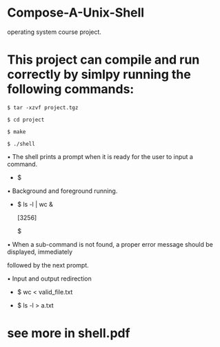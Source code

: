 # Compose-A-Unix-Shell
operating system course project.

# This project can compile and run correctly by simlpy running the following commands:

	$ tar -xzvf project.tgz
  
	$ cd project
  
	$ make
  
	$ ./shell


• The shell prints a prompt when it is ready for the user to input a command. 

  - $ 
  
• Background and foreground running.

  - $ ls -l | wc &
  
    [3256]
      
    $
  
• When a sub-command is not found, a proper error message should be displayed, immediately

  followed by the next prompt.
  
• Input and output redirection

  - $ wc < valid_file.txt
  
  - $ ls -l > a.txt
  
# see more in shell.pdf
